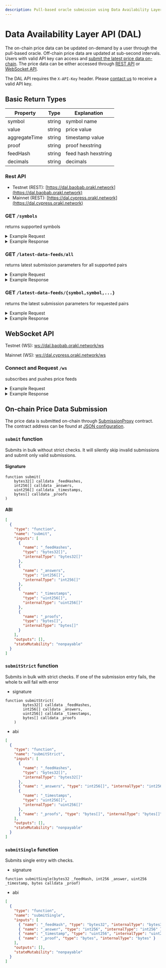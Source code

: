 ```yaml
---
description: Pull-based oracle submission using Data Availability Layer API
---
```


# Data Availability Layer API (DAL)

The on-chain price data can be updated on-demand by a user through the pull-based oracle. Off-chain price data are updated at sub-second intervals. Users with valid API key can access and [submit the latest price data on-chain](data-availability-layer-api.md#on-chain-price-data-submission). The price data can be either accessed through [REST API](data-availability-layer-api.md#rest-api) or [WebSocket API](data-availability-layer-api.md#websocket-api).

The DAL API requires the `X-API-Key` header. Please [contact us](mailto:business@orakl.network) to receive a valid API key.

## Basic Return Types

| Property      | Type   | Explanation         |
| ------------- | ------ | ------------------- |
| symbol        | string | symbol name         |
| value         | string | price value         |
| aggregateTime | string | timestamp value     |
| proof         | string | proof hexstring     |
| feedHash      | string | feed hash hexstring |
| decimals      | string | decimals            |

### Rest API

- Testnet (REST): [https://dal.baobab.orakl.network](https://dal.baobab.orakl.network)
- Mainnet (REST): [https://dal.cypress.orakl.network](https://dal.cypress.orakl.network)

### GET `/symbols`

returns supported symbols

<details>

<summary>Example Request</summary>

```bash
curl --location --request GET 'https://dal.baobab.orakl.network/symbols' \
--header 'X-API-Key: $API_KEY' \
--header 'Content-Type: application/json'
```

</details>

<details>

<summary>Example Response</summary>

```bash
[
"WAVES-KRW",
"BTC-USDT",
"CHF-USD",
"DAI-USDT",
"JOY-USDT",
"PAXG-USDT",
"GBP-USD",
"WEMIX-USDT",
"ATOM-USDT",
"DOGE-USDT",
"KSP-KRW",
"LTC-USDT",
"TRX-USDT",
"EUR-USD",
"JPY-USD",
"MNR-KRW",
"USDC-USDT",
"XRP-KRW",
"BNB-USDT",
"ETH-KRW",
"ETH-USDT",
"MBX-KRW",
"PER-KLAY",
"BLAST-KRW",
"BTC-KRW",
"DOT-USDT",
"FTM-USDT",
"ZRO-KRW",
"USDT-KRW",
"XRP-USDT",
"AVAX-USDT",
"BORA-KRW",
"KRW-USD",
"SOL-USDT",
"UNI-USDT",
"PEPE-USDT",
"SHIB-USDT",
"SOL-KRW",
"ADA-USDT",
"AKT-KRW",
"KLAY-USDT",
"MATIC-USDT",
"ONDO-KRW"
]
```

</details>

### GET `/latest-data-feeds/all`

returns latest submission parameters for all supported pairs

<details>

<summary>Example Request</summary>

```bash
curl --location --request GET 'https://dal.baobab.orakl.network/latest-data-feeds/all' \
--header 'X-API-Key: $API_KEY' \
--header 'Content-Type: application/json'
```

</details>

<details>

<summary>Example Response</summary>

```bash
[
    {
        "symbol": "BTC-USDT",
        "value": "6426575817343",
        "aggregateTime": "1721886857",
        "proof": "0x6cb90489dddc93c376425355cb497353695e53d91a7d61c3f1e122b1e5c0e2367dc95d36f40d5960784250008ed4a9f18d75b189f0d72eb9e2564e0a05ad374a1c",
        "feedHash": "0xa92bcb5bc51aa5535ed0cc3f522992dd9a6fb2e8dd6dcf484705d93eb3cd167a",
        "decimals": "8"
    },
    {
        "symbol": "ETH-USDT",
        "value": "318659264245",
        "aggregateTime": "1721886857",
        "proof": "0xd7c13dd825dd112de3ce52f704514d60c41f6d34bea3be13fc44a46394376ebd3947bdcb8d8dec9ae2959d1992b99220d4bf60988c7482b9ee98d3079199096b1b",
        "feedHash": "0x7020b52841bb268cbc78137a54d4bf1f5305eed1039fb5d003ba95b8ededc46c",
        "decimals": "8"
    }
    ...
]
```

</details>

### GET `/latest-data-feeds/{symbol,symbol,...}`

returns the latest submission parameters for requested pairs

<details>

<summary>Example Request</summary>

```bash
curl --location --request GET 'https://dal.baobab.orakl.network/latest-data-feeds/btc-usdt,eth-usdt' \
--header 'X-API-Key: $API_KEY' \
--header 'Content-Type: application/json'
```

</details>

<details>

<summary>Example Response</summary>

```bash
[
    {
        "symbol": "BTC-USDT",
        "value": "6426575817343",
        "aggregateTime": "1721886857",
        "proof": "0x6cb90489dddc93c376425355cb497353695e53d91a7d61c3f1e122b1e5c0e2367dc95d36f40d5960784250008ed4a9f18d75b189f0d72eb9e2564e0a05ad374a1c",
        "feedHash": "0xa92bcb5bc51aa5535ed0cc3f522992dd9a6fb2e8dd6dcf484705d93eb3cd167a",
        "decimals": "8"
    },
    {
        "symbol": "ETH-USDT",
        "value": "318659264245",
        "aggregateTime": "1721886857",
        "proof": "0xd7c13dd825dd112de3ce52f704514d60c41f6d34bea3be13fc44a46394376ebd3947bdcb8d8dec9ae2959d1992b99220d4bf60988c7482b9ee98d3079199096b1b",
        "feedHash": "0x7020b52841bb268cbc78137a54d4bf1f5305eed1039fb5d003ba95b8ededc46c",
        "decimals": "8"
    }
]
```

</details>

## WebSocket API

Testnet (WS): [ws://dal.baobab.orakl.network/ws](ws://dal.baobab.orakl.network/ws)

Mainnet (WS): [ws://dal.cypress.orakl.network/ws](ws://dal.cypress.orakl.network/ws)

### Connect and Request `/ws`

subscribes and pushes price feeds

<details>

<summary>Example Request</summary>

```bash
# connect
websocat ws://dal.baobab.orakl.network/ws -H "X-API-Key: $API_KEY"
# subscribe
{
  "method": "SUBSCRIBE",
  "params": [
    "submission@BTC-USDT"
  ]
}
```

</details>

<details>

<summary>Example Response</summary>

```bash
{
        "symbol": "BTC-USDT",
        "value": "6426575817343",
        "aggregateTime": "1721886857",
        "proof": "0x6cb90489dddc93c376425355cb497353695e53d91a7d61c3f1e122b1e5c0e2367dc95d36f40d5960784250008ed4a9f18d75b189f0d72eb9e2564e0a05ad374a1c",
        "feedHash": "0xa92bcb5bc51aa5535ed0cc3f522992dd9a6fb2e8dd6dcf484705d93eb3cd167a",
        "decimals": "8"
}
```

</details>

## On-chain Price Data Submission

The price data is submitted on-chain through [SubmissionProxy](https://github.com/Bisonai/orakl/blob/master/contracts/v0.2/src/SubmissionProxy.sol) contract. The contract address can be found at [JSON configuration](https://raw.githubusercontent.com/Bisonai/orakl/master/contracts/v0.2/addresses/others-addresses.json).

### `submit` function

Submits in bulk without strict checks.
It will silently skip invalid submissions and submit only valid submissions.

#### Signature

```solidity
function submit(
    bytes32[] calldata _feedHashes,
    int256[] calldata _answers,
    uint256[] calldata _timestamps,
    bytes[] calldata _proofs
)
```

#### ABI

```json
[
  {
    "type": "function",
    "name": "submit",
    "inputs": [
      {
        "name": "_feedHashes",
        "type": "bytes32[]",
        "internalType": "bytes32[]"
      },
      {
        "name": "_answers",
        "type": "int256[]",
        "internalType": "int256[]"
      },
      {
        "name": "_timestamps",
        "type": "uint256[]",
        "internalType": "uint256[]"
      },
      {
        "name": "_proofs",
        "type": "bytes[]",
        "internalType": "bytes[]"
      }
    ],
    "outputs": [],
    "stateMutability": "nonpayable"
  }
]
```

### `submitStrict` function

Submits in bulk with strict checks.
If one of the submission entry fails, the whole tx will fail with error

- signature

```solidity
function submitStrict(
        bytes32[] calldata _feedHashes,
        int256[] calldata _answers,
        uint256[] calldata _timestamps,
        bytes[] calldata _proofs
    )
```

- abi

```json
[
  {
    "type": "function",
    "name": "submitStrict",
    "inputs": [
      {
        "name": "_feedHashes",
        "type": "bytes32[]",
        "internalType": "bytes32[]"
      },
      { "name": "_answers", "type": "int256[]", "internalType": "int256[]" },
      {
        "name": "_timestamps",
        "type": "uint256[]",
        "internalType": "uint256[]"
      },
      { "name": "_proofs", "type": "bytes[]", "internalType": "bytes[]" }
    ],
    "outputs": [],
    "stateMutability": "nonpayable"
  }
]
```

### `submitSingle` function

Submits single entry with checks.

- signature

```solidity
function submitSingle(bytes32 _feedHash, int256 _answer, uint256 _timestamp, bytes calldata _proof)
```

- abi

```json
[
  {
    "type": "function",
    "name": "submitSingle",
    "inputs": [
      { "name": "_feedHash", "type": "bytes32", "internalType": "bytes32" },
      { "name": "_answer", "type": "int256", "internalType": "int256" },
      { "name": "_timestamp", "type": "uint256", "internalType": "uint256" },
      { "name": "_proof", "type": "bytes", "internalType": "bytes" }
    ],
    "outputs": [],
    "stateMutability": "nonpayable"
  }
]
```
